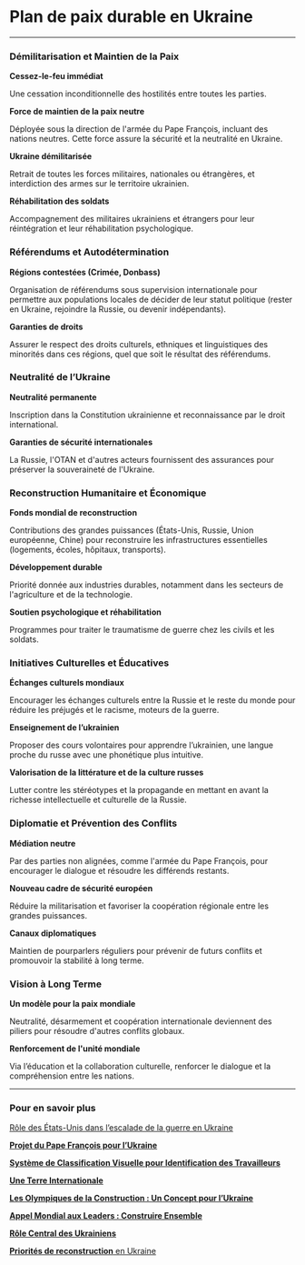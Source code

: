 # Plan de paix durable en Ukraine

---

### **Démilitarisation et Maintien de la Paix**

**Cessez-le-feu immédiat** 

Une cessation inconditionnelle des hostilités entre toutes les parties.

**Force de maintien de la paix neutre** 

Déployée sous la direction de l'armée du Pape François, incluant des nations neutres. Cette force assure la sécurité et la neutralité en Ukraine.

**Ukraine démilitarisée** 

Retrait de toutes les forces militaires, nationales ou étrangères, et interdiction des armes sur le territoire ukrainien.

**Réhabilitation des soldats** 

Accompagnement des militaires ukrainiens et étrangers pour leur réintégration et leur réhabilitation psychologique.

### **Référendums et Autodétermination**

**Régions contestées (Crimée, Donbass)** 

Organisation de référendums sous supervision internationale pour permettre aux populations locales de décider de leur statut politique (rester en Ukraine, rejoindre la Russie, ou devenir indépendants).

**Garanties de droits** 

Assurer le respect des droits culturels, ethniques et linguistiques des minorités dans ces régions, quel que soit le résultat des référendums.

### **Neutralité de l’Ukraine**

**Neutralité permanente** 

Inscription dans la Constitution ukrainienne et reconnaissance par le droit international.

**Garanties de sécurité internationales** 

La Russie, l'OTAN et d'autres acteurs fournissent des assurances pour préserver la souveraineté de l'Ukraine.

### **Reconstruction Humanitaire et Économique**

**Fonds mondial de reconstruction** 

Contributions des grandes puissances (États-Unis, Russie, Union européenne, Chine) pour reconstruire les infrastructures essentielles (logements, écoles, hôpitaux, transports).

**Développement durable** 

Priorité donnée aux industries durables, notamment dans les secteurs de l'agriculture et de la technologie.

**Soutien psychologique et réhabilitation** 

Programmes pour traiter le traumatisme de guerre chez les civils et les soldats.

### **Initiatives Culturelles et Éducatives**

**Échanges culturels mondiaux** 

Encourager les échanges culturels entre la Russie et le reste du monde pour réduire les préjugés et le racisme, moteurs de la guerre.

**Enseignement de l’ukrainien** 

Proposer des cours volontaires pour apprendre l’ukrainien, une langue proche du russe avec une phonétique plus intuitive.

**Valorisation de la littérature et de la culture russes** 

Lutter contre les stéréotypes et la propagande en mettant en avant la richesse intellectuelle et culturelle de la Russie.

### **Diplomatie et Prévention des Conflits**

**Médiation neutre** 

Par des parties non alignées, comme l'armée du Pape François, pour encourager le dialogue et résoudre les différends restants.

**Nouveau cadre de sécurité européen** 

Réduire la militarisation et favoriser la coopération régionale entre les grandes puissances.

**Canaux diplomatiques** 

Maintien de pourparlers réguliers pour prévenir de futurs conflits et promouvoir la stabilité à long terme.

### **Vision à Long Terme**

**Un modèle pour la paix mondiale** 

Neutralité, désarmement et coopération internationale deviennent des piliers pour résoudre d'autres conflits globaux.

**Renforcement de l'unité mondiale** 

Via l’éducation et la collaboration culturelle, renforcer le dialogue et la compréhension entre les nations.

---

### Pour en savoir plus

[Rôle des États-Unis dans l’escalade de la guerre en Ukraine](Plan%20de%20paix%20durable%20en%20Ukraine%2015409637d3f780c1a991cf2f9aba06bf/Ro%CC%82le%20des%20E%CC%81tats-Unis%20dans%20l%E2%80%99escalade%20de%20la%20guerre%2015409637d3f780f6b745e82a393caf2f.md)

[**Projet du Pape François pour l’Ukraine**](Plan%20de%20paix%20durable%20en%20Ukraine%2015409637d3f780c1a991cf2f9aba06bf/Projet%20du%20Pape%20Franc%CC%A7ois%20pour%20l%E2%80%99Ukraine%2016409637d3f78099b05deb5e6f4769b3.md)

[**Système de Classification Visuelle pour Identification des Travailleurs**](Plan%20de%20paix%20durable%20en%20Ukraine%2015409637d3f780c1a991cf2f9aba06bf/Syste%CC%80me%20de%20Classification%20Visuelle%20pour%20Identific%2016409637d3f780feb688ea98fe713a5d.md)

[**Une Terre Internationale**](Plan%20de%20paix%20durable%20en%20Ukraine%2015409637d3f780c1a991cf2f9aba06bf/Une%20Terre%20Internationale%2016409637d3f7803d9e72c8db93c7829d.md)

[**Les Olympiques de la Construction : Un Concept pour l’Ukraine**](Plan%20de%20paix%20durable%20en%20Ukraine%2015409637d3f780c1a991cf2f9aba06bf/Les%20Olympiques%20de%20la%20Construction%20Un%20Concept%20pour%20%2016409637d3f780ba8a5bec2b539437f1.md)

[**Appel Mondial aux Leaders : Construire Ensemble**](Plan%20de%20paix%20durable%20en%20Ukraine%2015409637d3f780c1a991cf2f9aba06bf/Appel%20Mondial%20aux%20Leaders%20Construire%20Ensemble%2016409637d3f78021a8f8f874945c91f4.md)

[**Rôle Central des Ukrainiens**](Plan%20de%20paix%20durable%20en%20Ukraine%2015409637d3f780c1a991cf2f9aba06bf/Ro%CC%82le%20Central%20des%20Ukrainiens%2016409637d3f780b9a60cd6fede7738f4.md)

[**Priorités de reconstruction** en Ukraine](Plan%20de%20paix%20durable%20en%20Ukraine%2015409637d3f780c1a991cf2f9aba06bf/Priorite%CC%81s%20de%20reconstruction%20en%20Ukraine%2016409637d3f7809384bae08f1f276587.md)